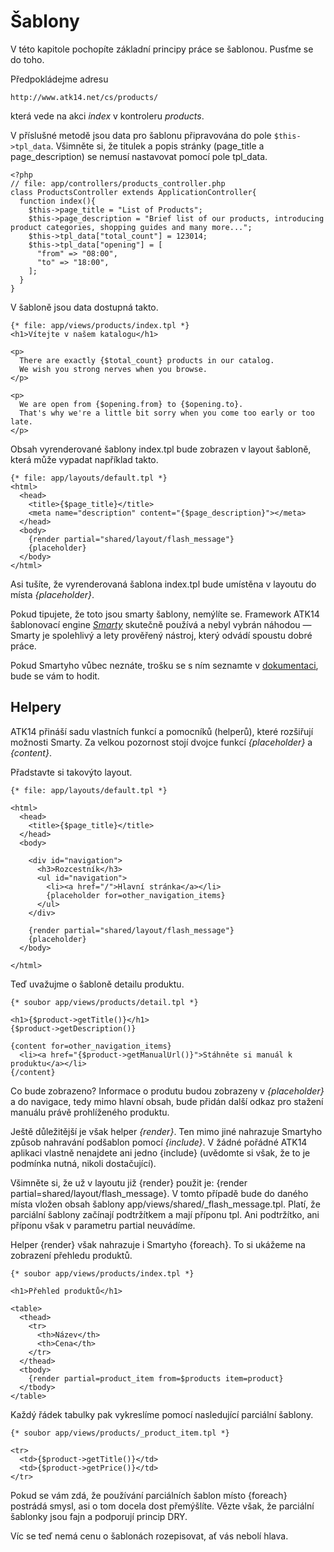 Šablony
=======

V této kapitole pochopíte základní principy práce se šablonou. Pusťme se do toho.

Předpokládejme adresu

    http://www.atk14.net/cs/products/
    
která vede na akci *index* v kontroleru *products*.

V příslušné metodě jsou data pro šablonu připravována do pole ```$this->tpl_data```. Všimněte si, že titulek a popis stránky (page_title a page_description) se nemusí nastavovat pomocí pole tpl_data.

    <?php
    // file: app/controllers/products_controller.php
    class ProductsController extends ApplicationController{
      function index(){
        $this->page_title = "List of Products";
        $this->page_description = "Brief list of our products, introducing product categories, shopping guides and many more...";
        $this->tpl_data["total_count"] = 123014;
        $this->tpl_data["opening"] = [
          "from" => "08:00",
          "to" => "18:00",
        ];
      }
    }

V šabloně jsou data dostupná takto.

    {* file: app/views/products/index.tpl *}
    <h1>Vítejte v našem katalogu</h1>
    
    <p>
      There are exactly {$total_count} products in our catalog.
      We wish you strong nerves when you browse.
    </p>

    <p>
      We are open from {$opening.from} to {$opening.to}.
      That's why we're a little bit sorry when you come too early or too late.
    </p>

Obsah vyrenderované šablony index.tpl bude zobrazen v layout šabloně, která může vypadat například takto.

    {* file: app/layouts/default.tpl *}
    <html>
      <head>
        <title>{$page_title}</title>
        <meta name="description" content="{$page_description}"></meta>
      </head>
      <body>
        {render partial="shared/layout/flash_message"}
        {placeholder}
      </body>
    </html>

Asi tušíte, že vyrenderovaná šablona index.tpl bude umístěna v layoutu do místa *{placeholder}*.

Pokud tipujete, že toto jsou smarty šablony, nemýlíte se. Framework ATK14 šablonovací engine *[Smarty](http://www.smarty.net/)* skutečně používá a nebyl vybrán náhodou &mdash; Smarty je spolehlivý a lety prověřený nástroj, který odvádí spoustu dobré práce.

Pokud Smartyho vůbec neznáte, trošku se s ním seznamte v [dokumentaci](http://www.smarty.net/docs/en/), bude se vám to hodit.

Helpery
-------

ATK14 přináší sadu vlastních funkcí a pomocníků (helperů), které rozšiřují možnosti Smarty.
Za velkou pozornost stojí dvojce funkcí *{placeholder}* a *{content}*.

Přadstavte si takovýto layout.

    {* file: app/layouts/default.tpl *}
    
    <html>
      <head>
        <title>{$page_title}</title>
      </head>
      <body>

        <div id="navigation">
          <h3>Rozcestník</h3>
          <ul id="navigation">
            <li><a href="/">Hlavní stránka</a></li>
            {placeholder for=other_navigation_items}
          </ul>
        </div>

        {render partial="shared/layout/flash_message"}
        {placeholder}
      </body>

    </html>

Teď uvažujme o šabloně detailu produktu.

    {* soubor app/views/products/detail.tpl *}

    <h1>{$product->getTitle()}</h1>
    {$product->getDescription()}

    {content for=other_navigation_items}
      <li><a href="{$product->getManualUrl()}">Stáhněte si manuál k produktu</a></li>
    {/content}

Co bude zobrazeno? Informace o produtu budou zobrazeny v *{placeholder}* a do navigace, tedy mimo hlavní obsah, bude přidán další odkaz pro stažení manuálu právě prohlíženého produktu.

Ještě důležitější je však helper *{render}*. Ten mimo jiné nahrazuje Smartyho způsob nahravání podšablon pomocí *{include}*. V žádné pořádné ATK14 aplikaci vlastně nenajdete ani jedno
{include} (uvědomte si však, že to je podmínka nutná, nikoli dostačující).

Všimněte si, že už v layoutu již {render} použit je: {render partial=shared/layout/flash_message}. V tomto případě bude do daného místa vložen obsah šablony app/views/shared/\_flash\_message.tpl.
Platí, že parciální šablony začínají podtržítkem a mají příponu tpl. Ani podtržítko, ani příponu však v parametru partial neuvádíme.

Helper {render} však nahrazuje i Smartyho {foreach}. To si ukážeme na zobrazení přehledu produktů.

    {* soubor app/views/products/index.tpl *}

    <h1>Přehled produktů</h1>
  
    <table>
      <thead>
        <tr>
          <th>Název</th>
          <th>Cena</th>
        </tr>
      </thead>
      <tbody>
        {render partial=product_item from=$products item=product}
      </tbody>
    </table>

Každý řádek tabulky pak vykreslíme pomocí nasledující parciální šablony.

    {* soubor app/views/products/_product_item.tpl *}
    
    <tr>
      <td>{$product->getTitle()}</td>
      <td>{$product->getPrice()}</td>
    </tr>

Pokud se vám zdá, že používání parciálních šablon místo {foreach} postrádá smysl, asi o tom docela dost přemýšlíte. Vězte však, že parciální šablonky jsou fajn a podporují princip DRY.

Víc se teď nemá cenu o šablonách rozepisovat, ať vás nebolí hlava.
